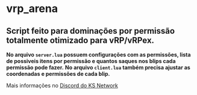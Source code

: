 # vrp_arena
## Script feito para dominações por permissão totalmente otimizado para vRP/vRPex.


**No arquivo `server.lua` possuem configurações com as permissões, lista de possiveis itens por permissão e quantos saques nos blips cada permissão pode fazer.**
**No arquivo `client.lua` também precisa ajustar as coordenadas e permissões de cada blip.**

Mais informações no [Discord do KS Network](https://discord.gg/GsQNwaP)
